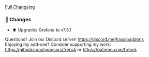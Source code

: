 [Full Changelog][changelog]

### 🔨  Changes

- ⬆ Upgrades Grafana to v7.3.1

[changelog]: https://github.com/hassio-addons/addon-grafana/compare/v5.3.3...v5.3.4

Questions? Join our Discord server! https://discord.me/hassioaddons
Enjoying my add-ons? Consider supporting my work:
https://github.com/sponsors/frenck or https://patreon.com/frenck
